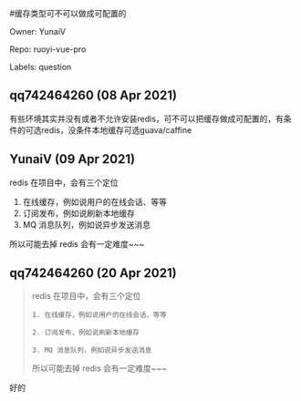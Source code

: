 #缓存类型可不可以做成可配置的

Owner: YunaiV

Repo: ruoyi-vue-pro

Labels: question 

## qq742464260 (08 Apr 2021)

有些环境其实并没有或者不允许安装redis，可不可以把缓存做成可配置的，有条件的可选redis，没条件本地缓存可选guava/caffine

## YunaiV (09 Apr 2021)

redis 在项目中，会有三个定位
1. 在线缓存，例如说用户的在线会话、等等
2. 订阅发布，例如说刷新本地缓存
3. MQ 消息队列，例如说异步发送消息

所以可能去掉 redis 会有一定难度~~~

## qq742464260 (20 Apr 2021)

> 
> 
> redis 在项目中，会有三个定位
> 
>     1. 在线缓存，例如说用户的在线会话、等等
> 
>     2. 订阅发布，例如说刷新本地缓存
> 
>     3. MQ 消息队列，例如说异步发送消息
> 
> 
> 所以可能去掉 redis 会有一定难度~~~

好的

